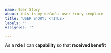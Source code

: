 ```yaml
---
name: User Story
about: This is my default user story template
title: 'USER STORY: <TITLE>'
labels: ''
assignees: ''

---
```


As a **role** I can **capability** so that **received benefit**
